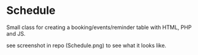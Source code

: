 # Schedule
Small class for creating a booking/events/reminder table with HTML, PHP and JS.

see screenshot in repo (Schedule.png) to see what it looks like.
